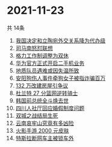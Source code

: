 # 2021-11-23
  共 14条

  <!-- BEGIN -->
  <!-- 最后更新时间:Tue Nov 23 2021 04:14:20 GMT+0000 (Coordinated Universal Time) -->
  1. [我国决定和立陶宛外交关系降为代办级](https://www.zhihu.com/search?q=立陶宛)
1. [司马南怒怼联想](https://www.zhihu.com/search?q=司马南)
1. [格力工作制调整为双休](https://www.zhihu.com/search?q=格力)
1. [华为官方正式开启二手机业务](https://www.zhihu.com/search?q=华为二手机)
1. [地质队员遇难或因失温所致](https://www.zhihu.com/search?q=地质队员)
1. [安阳狗伤人事件牵狗女子被指诈骗百万](https://www.zhihu.com/search?q=安阳狗伤人)
1. [132 万改建房屋引争议](https://www.zhihu.com/search?q=梦想改造家)
1. [杜兰特 27 分篮网逆转骑士](https://www.zhihu.com/search?q=篮网)
1. [韩国前总统全斗焕去世](https://www.zhihu.com/search?q=全斗焕去世)
1. [四川人社厅回应婚假制度问题](https://www.zhihu.com/search?q=婚假制度)
1. [双城之战结局生死](https://www.zhihu.com/search?q=双城之战)
1. [云南哀牢山究竟有多凶险](https://www.zhihu.com/search?q=云南哀牢山)
1. [火影手游 2000 元皮肤](https://www.zhihu.com/search?q=火影忍者)
1. [特斯拉断网车主被锁车外](https://www.zhihu.com/search?q=特斯拉断网)
  <!-- END -->
  